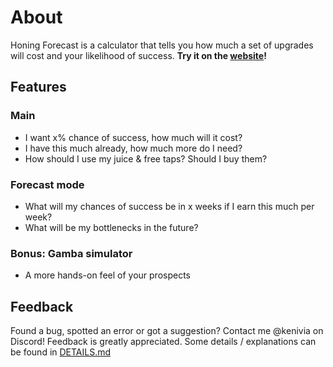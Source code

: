 # About

Honing Forecast is a calculator that tells you how much a set of upgrades will cost and your likelihood of success.
**Try it on the [website](https://kenivia.github.io/Honing-Forecast/)!**

## Features

### Main

- I want x% chance of success, how much will it cost?
- I have this much already, how much more do I need?
- How should I use my juice & free taps? Should I buy them?

### Forecast mode

- What will my chances of success be in x weeks if I earn this much per week?
- What will be my bottlenecks in the future?

### Bonus: Gamba simulator

- A more hands-on feel of your prospects

## Feedback

Found a bug, spotted an error or got a suggestion? Contact me @kenivia on Discord! Feedback is greatly appreciated. Some details / explanations can be found in [DETAILS.md](https://github.com/Kenivia/Honing-Forecast/blob/main/Details.md)
